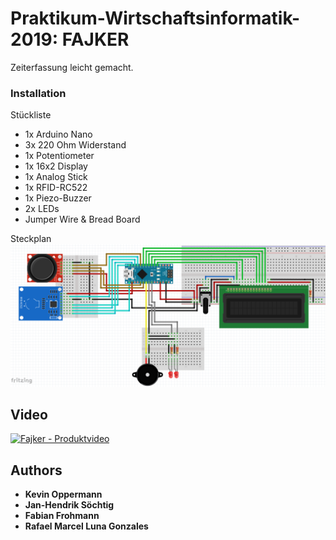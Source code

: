 # Praktikum-Wirtschaftsinformatik-2019: FAJKER

Zeiterfassung leicht gemacht.

### Installation

Stückliste
- 1x Arduino Nano
- 3x 220 Ohm Widerstand
- 1x Potentiometer
- 1x 16x2 Display
- 1x Analog Stick
- 1x RFID-RC522
- 1x Piezo-Buzzer
- 2x LEDs
- Jumper Wire & Bread Board

Steckplan
![alt text](https://github.com/SoecJan/Praktikum-Wirtschaftsinformatik-2019/blob/master/doc/fajker-steckplan.png)

## Video

[![Fajker - Produktvideo](https://img.youtube.com/vi/fUpLvI6CNTE/0.jpg)](https://www.youtube.com/watch?v=fUpLvI6CNTE "Fajker - Produktvideo")

## Authors

* **Kevin Oppermann**
* **Jan-Hendrik Söchtig** 
* **Fabian Frohmann** 
* **Rafael Marcel Luna Gonzales** 
